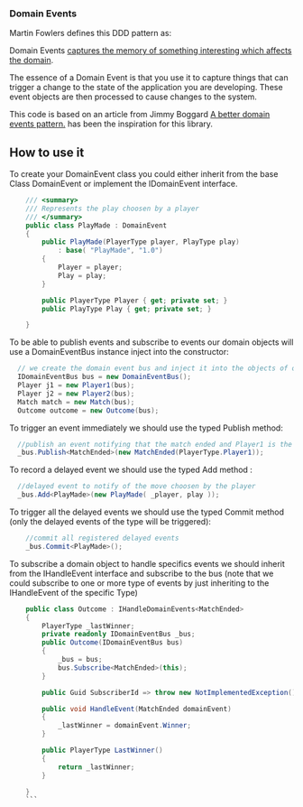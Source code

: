 ### Domain Events

Martin Fowlers defines this DDD pattern as:

Domain Events [captures the memory of something interesting which affects the domain](https://martinfowler.com/eaaDev/DomainEvent.html).

The essence of a Domain Event is that you use it to capture things that can trigger a change to the state of the application you are developing. These event objects are then processed to cause changes to the system.

This code is based on an article from Jimmy Boggard [A better domain events pattern.](https://lostechies.com/jimmybogard/2014/05/13/a-better-domain-events-pattern/) has been the inspiration for this library.

## How to use it

To create your DomainEvent class you could either inherit from the base Class DomainEvent or implement the IDomainEvent interface.

```csharp
    /// <summary>
    /// Represents the play choosen by a player
    /// </summary>
    public class PlayMade : DomainEvent
    {
        public PlayMade(PlayerType player, PlayType play)
            : base( "PlayMade", "1.0")
        {
            Player = player;
            Play = play;
        }

        public PlayerType Player { get; private set; }
        public PlayType Play { get; private set; }

    }
```

To be able to publish events and subscribe to events our domain objects will use a DomainEventBus instance inject into the constructor: 

```cs
  // we create the domain event bus and inject it into the objects of our domain model (normally done using a IoC container) 
  IDomainEventBus bus = new DomainEventBus();
  Player j1 = new Player1(bus);
  Player j2 = new Player2(bus);
  Match match = new Match(bus);
  Outcome outcome = new Outcome(bus);
   ```
  To trigger an event immediately we should use the typed Publish method:
  
  ```cs
    //publish an event notifying that the match ended and Player1 is the winner
    _bus.Publish<MatchEnded>(new MatchEnded(PlayerType.Player1));
 ```
 To record a delayed event we should use the typed Add method :
 
  ```cs
    //delayed event to notify of the move choosen by the player
    _bus.Add<PlayMade>(new PlayMade( _player, play ));
```
To trigger all the delayed events we should use the typed Commit method (only the delayed events of the type will be triggered):
```cs
    //commit all registered delayed events
    _bus.Commit<PlayMade>();
```
To subscribe a domain object to handle specifics events we should inherit from the IHandleEvent interface and subscribe to the bus
(note that we could subscribe to one or more type of events by just inheriting to the IHandleEvent of the specific Type) 
```cs
    public class Outcome : IHandleDomainEvents<MatchEnded>
    {
        PlayerType _lastWinner;
        private readonly IDomainEventBus _bus;
        public Outcome(IDomainEventBus bus)
        {
            _bus = bus;
            bus.Subscribe<MatchEnded>(this);
        }

        public Guid SubscriberId => throw new NotImplementedException();

        public void HandleEvent(MatchEnded domainEvent)
        {
            _lastWinner = domainEvent.Winner;
        }

        public PlayerType LastWinner()
        {
            return _lastWinner;
        }

    }
    ```



